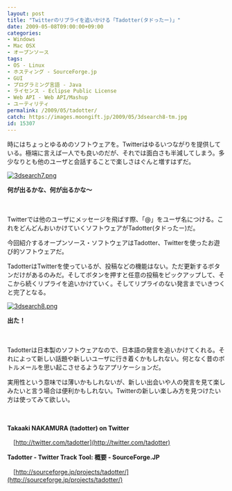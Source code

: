 ```yaml
---
layout: post
title: "Twitterのリプライを追いかける「Tadotter(タドったー)」"
date: 2009-05-08T09:00:00+09:00
categories:
- Windows
- Mac OSX
- オープンソース
tags: 
- OS - Linux
- ホスティング - SourceForge.jp
- GUI
- プログラミング言語 - Java
- ライセンス - Eclipse Public License
- Web API - Web API/Mashup
- ユーティリティ
permalink: /2009/05/tadotter/
catch: https://images.moongift.jp/2009/05/3dsearch8-tm.jpg
id: 15307
---
```

時にはちょっとゆるめのソフトウェアを。Twitterはゆるいつながりを提供している。極端に言えば一人でも良いのだが、それでは面白さも半減してしまう。多少なりとも他のユーザと会話することで楽しさはぐんと増すはずだ。

  

[![3dsearch7.png](https://images.moongift.jp/2009/05/3dsearch7-tm.jpg)](https://images.moongift.jp/2009/05/3dsearch7.png)  
  
**何が出るかな、何が出るかな〜**

  

　

  

Twitterでは他のユーザにメッセージを飛ばす際、「@」をユーザ名につける。これをどんどんおいかけていくソフトウェアがTadotter(タドったー)だ。

  

今回紹介するオープンソース・ソフトウェアはTadotter、Twitterを使ったお遊び的ソフトウェアだ。

  
<!--more-->

TadotterはTwitterを使っているが、投稿などの機能はない。ただ更新するボタンだけがあるのみだ。そしてボタンを押すと任意の投稿をピックアップして、そこから続くリプライを追いかけていく。そしてリプライのない発言までいきつくと完了となる。

  

[![3dsearch8.png](https://images.moongift.jp/2009/05/3dsearch8-tm.jpg)](https://images.moongift.jp/2009/05/3dsearch8.png)  
  
**出た！**

  

　

  

Tadotterは日本製のソフトウェアなので、日本語の発言を追いかけてくれる。それによって新しい話題や新しいユーザに行き着くかもしれない。何となく昔のボトルメールを思い起こさせるようなアプリケーションだ。

  

実用性という意味では薄いかもしれないが、新しい出会いや人の発言を見て楽しみたいと言う場合は便利かもしれない。Twitterの新しい楽しみ方を見つけたい方は使ってみて欲しい。

  

　

  

**Takaaki NAKAMURA (tadotter) on Twitter**  
  
　[http://twitter.com/tadotter](http://twitter.com/tadotter)

  

**Tadotter - Twitter Track Tool: 概要 - SourceForge.JP**  
  
　[http://sourceforge.jp/projects/tadotter/](http://sourceforge.jp/projects/tadotter/)

  
